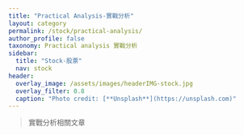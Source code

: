 ```yaml
---
title: "Practical Analysis-實戰分析"
layout: category
permalink: /stock/practical-analysis/
author_profile: false
taxonomy: Practical analysis 實戰分析
sidebar:
  title: "Stock-股票"
  nav: stock
header:
  overlay_image: /assets/images/headerIMG-stock.jpg
  overlay_filter: 0.8
  caption: "Photo credit: [**Unsplash**](https://unsplash.com)"
---
```


> 實戰分析相關文章
<!--stackedit_data:
eyJoaXN0b3J5IjpbLTE2MzM4NTkwODhdfQ==
-->